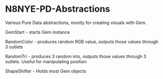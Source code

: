 # N8NYE-PD-Abstractions
Various Pure Data abstractions, mostly for creating visuals with Gem. 

GemStart - starts Gem instance

RandomColor - produces random RGB value, outputs those values through 3 outlets

RandomTri -  produces 3 random ints, outputs those values through 3 outlets.  Useful for manipulating position

ShapeShifter - Holds most Gem objects
